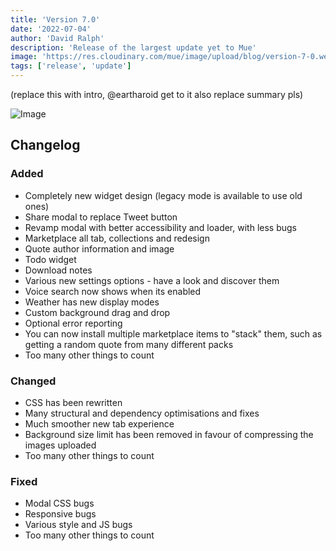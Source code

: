 ```yaml
---
title: 'Version 7.0'
date: '2022-07-04'
author: 'David Ralph'
description: 'Release of the largest update yet to Mue'
image: 'https://res.cloudinary.com/mue/image/upload/blog/version-7-0.webp'
tags: ['release', 'update']
---
```


(replace this with intro, @eartharoid get to it also replace summary pls)

![Image](https://images.unsplash.com/photo-1682687220866-c856f566f1bd?q=80&w=2940&auto=format&fit=crop&ixlib=rb-4.0.3&ixid=M3wxMjA3fDF8MHxwaG90by1wYWdlfHx8fGVufDB8fHx8fA%3D%3D)

## Changelog

### Added

- Completely new widget design (legacy mode is available to use old ones)
- Share modal to replace Tweet button
- Revamp modal with better accessibility and loader, with less bugs
- Marketplace all tab, collections and redesign
- Quote author information and image
- Todo widget
- Download notes
- Various new settings options - have a look and discover them
- Voice search now shows when its enabled
- Weather has new display modes
- Custom background drag and drop
- Optional error reporting
- You can now install multiple marketplace items to "stack" them, such as getting a random quote from many different packs
- Too many other things to count

### Changed

- CSS has been rewritten
- Many structural and dependency optimisations and fixes
- Much smoother new tab experience
- Background size limit has been removed in favour of compressing the images uploaded
- Too many other things to count

### Fixed

- Modal CSS bugs
- Responsive bugs
- Various style and JS bugs
- Too many other things to count
